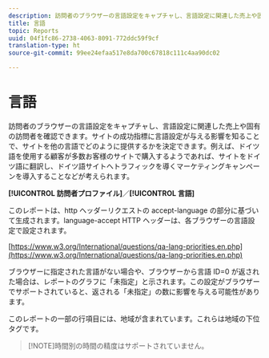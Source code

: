 ```yaml
---
description: 訪問者のブラウザーの言語設定をキャプチャし、言語設定に関連した売上や固有の訪問者を確認できます。サイトの成功指標に言語設定が与える影響を知ることで、サイトを他の言語でどのように提供するかを決定できます。例えば、ドイツ語を使用する顧客が多数お客様のサイトで購入するようであれば、サイトをドイツ語に翻訳し、ドイツ語サイトへトラフィックを導くマーケティングキャンペーンを導入することなどが考えられます。
title: 言語
topic: Reports
uuid: 04f1fc86-2738-4063-8091-772ddc59f9cf
translation-type: ht
source-git-commit: 99ee24efaa517e8da700c67818c111c4aa90dc02

---
```



# 言語

訪問者のブラウザーの言語設定をキャプチャし、言語設定に関連した売上や固有の訪問者を確認できます。サイトの成功指標に言語設定が与える影響を知ることで、サイトを他の言語でどのように提供するかを決定できます。例えば、ドイツ語を使用する顧客が多数お客様のサイトで購入するようであれば、サイトをドイツ語に翻訳し、ドイツ語サイトへトラフィックを導くマーケティングキャンペーンを導入することなどが考えられます。

**[!UICONTROL 訪問者プロファイル]**／**[!UICONTROL 言語]**

このレポートは、http ヘッダーリクエストの accept-language の部分に基づいて生成されます。language-accept HTTP ヘッダーは、各ブラウザーの言語設定で設定されます。

[https://www.w3.org/International/questions/qa-lang-priorities.en.php](https://www.w3.org/International/questions/qa-lang-priorities.en.php)

ブラウザーに指定された言語がない場合や、ブラウザーから言語 ID=0 が返された場合は、レポートのグラフに「未指定」と示されます。この設定がブラウザーでサポートされていると、返される「未指定」の数に影響を与える可能性があります。

このレポートの一部の行項目には、地域が含まれています。これらは地域の下位タグです。

> [!NOTE]時間別の時間の精度はサポートされていません。


